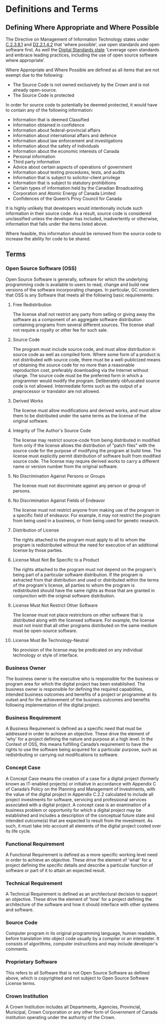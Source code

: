 # Definitions and Terms

## Defining Where Appropriate and Where Possible

The Directive on Management of Information Technology states under [C.2.3.8.1](https://www.tbs-sct.gc.ca/pol/doc-eng.aspx?id=15249&section=procedure&p=C) and [D2.2.1.4.2](https://www.tbs-sct.gc.ca/pol/doc-eng.aspx?id=15249&section=procedure&p=D) that 'where possible', use open standards and open software first. As well the [Digital Standards state](https://www.canada.ca/en/government/system/digital-government/government-canada-digital-standards.html) 'Leverage open standards and embrace leading practices, including the use of open source software where appropriate'.

Where Appropriate and Where Possible are defined as all items that are not exempt due to the following:

- The Source Code is not owned exclusively by the Crown and is not already open-source.
- The Source Code is protected

In order for source code to potentially be deemed protected, it would have to contain any of the following information:

- Information that is deemed Classified
- Information obtained in confidence
- Information about federal-provincial affairs
- Information about international affairs and defence
- Information about law enforcement and investigations
- Information about the safety of individuals
- Information about the economic interests of Canada
- Personal information
- Third party information
- Advice about certain aspects of operations of government
- Information about testing procedures, tests, and audits
- Information that is subject to solicitor-client privilege
- Information that is subject to statutory prohibitions
- Certain types of information held by the Canadian Broadcasting Corporation and Atomic Energy of Canada Limited
- Confidences of the Queen’s Privy Council for Canada

It is highly unlikely that developers would intentionally include such information in their source code. As a result, source code is considered unclassified unless the developer has included, inadvertently or otherwise, information that falls under the items listed above.

Where feasible, this information should be removed from the source code to increase the ability for code to be shared.

## Terms

### Open Source Software (OSS)

Open Source Software is generally, software for which the underlying programming code is available to users to read, change and build new versions of the software incorporating changes. In particular, GC considers that OSS is any Software that meets all the following basic requirements:

1. Free Redistribution

    The license shall not restrict any party from selling or giving away the software as a component of an aggregate software distribution containing programs from several different sources. The license shall not require a royalty or other fee for such sale.

2. Source Code

    The program must include source code, and must allow distribution in source code as well as compiled form. Where some form of a product is not distributed with source code, there must be a well-publicized means of obtaining the source code for no more than a reasonable reproduction cost, preferably downloading via the Internet without charge. The source code must be the preferred form in which a programmer would modify the program. Deliberately obfuscated source code is not allowed. Intermediate forms such as the output of a preprocessor or translator are not allowed.

3. Derived Works

    The license must allow modifications and derived works, and must allow them to be distributed under the same terms as the license of the original software.

4. Integrity of The Author's Source Code

    The license may restrict source-code from being distributed in modified form only if the license allows the distribution of "patch files" with the source code for the purpose of modifying the program at build time. The license must explicitly permit distribution of software built from modified source code. The license may require derived works to carry a different name or version number from the original software.

5. No Discrimination Against Persons or Groups

    The license must not discriminate against any person or group of persons.

6. No Discrimination Against Fields of Endeavor

    The license must not restrict anyone from making use of the program in a specific field of endeavor. For example, it may not restrict the program from being used in a business, or from being used for genetic research.

7. Distribution of License

    The rights attached to the program must apply to all to whom the program is redistributed without the need for execution of an additional license by those parties.

8. License Must Not Be Specific to a Product

    The rights attached to the program must not depend on the program's being part of a particular software distribution. If the program is extracted from that distribution and used or distributed within the terms of the program's license, all parties to whom the program is redistributed should have the same rights as those that are granted in conjunction with the original software distribution.

9. License Must Not Restrict Other Software

    The license must not place restrictions on other software that is distributed along with the licensed software. For example, the license must not insist that all other programs distributed on the same medium must be open-source software.

10. License Must Be Technology-Neutral

    No provision of the license may be predicated on any individual technology or style of interface.

### Business Owner

The business owner is the executive who is responsible for the business or program area for which the digital project has been established. The business owner is responsible for defining the required capabilities, intended business outcomes and benefits of a project or programme at its outset and for the achievement of the business outcomes and benefits following implementation of the digital project.

### Business Requirement

A Business Requirement is defined as a specific need that must be addressed in order to achieve an objective. These drive the element of 'why' for a project defining the nature and purpose at a high level. In the Context of OSS, this means fulfilling Canada’s requirement to have the rights to use the software being acquired for a particular purpose, such as redistributing or carrying out modifications to software.

### Concept Case

A Concept Case means the creation of a case for a digital project (formerly known as IT-enabled projects) or initiative in accordance with Appendix C of Canada’s Policy on the Planning and Management of Investments, with the value of the digital project in Appendix C.2.2 calculated to include all project investments for software, servicing and professional services associated with a digital project.  A concept case is an examination of a business problem or opportunity for which a digital project may be established and includes a description of the conceptual future state and intended outcome(s) that are expected to result from the investment.  As such, it must take into account all elements of the digital project costed over its life cycle.

### Functional Requirement

A Functional Requirement is defined as a more specific working level need in order to achieve an objective. These drive the element of 'what' for a project defining the specific details and describe a particular function of software or part of it to attain an expected result.

### Technical Requirement

A Technical Requirement is defined as an architectural decision to support an objective. These drive the element of 'how' for a project defining the architecture of the software and how it should interface with other systems and software.

### Source Code

Computer program in its original programming language, human readable, before translation into object code usually by a compiler or an interpreter. It consists of algorithms, computer instructions and may include developer's comments.

### Proprietary Software

This refers to all Software that is not Open Source Software as defined above, which is copyrighted and not subject to Open Source Software License terms.

### Crown Institution

A Crown Institution includes all Departments, Agencies, Provincial, Municipal, Crown Corporation or any other form of Government of Canada institution operating under the authority of the Crown.
